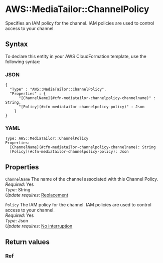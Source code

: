 # AWS::MediaTailor::ChannelPolicy<a name="aws-resource-mediatailor-channelpolicy"></a>

Specifies an IAM policy for the channel\. IAM policies are used to control access to your channel\.

## Syntax<a name="aws-resource-mediatailor-channelpolicy-syntax"></a>

To declare this entity in your AWS CloudFormation template, use the following syntax:

### JSON<a name="aws-resource-mediatailor-channelpolicy-syntax.json"></a>

```
{
  "Type" : "AWS::MediaTailor::ChannelPolicy",
  "Properties" : {
      "[ChannelName](#cfn-mediatailor-channelpolicy-channelname)" : String,
      "[Policy](#cfn-mediatailor-channelpolicy-policy)" : Json
    }
}
```

### YAML<a name="aws-resource-mediatailor-channelpolicy-syntax.yaml"></a>

```
Type: AWS::MediaTailor::ChannelPolicy
Properties: 
  [ChannelName](#cfn-mediatailor-channelpolicy-channelname): String
  [Policy](#cfn-mediatailor-channelpolicy-policy): Json
```

## Properties<a name="aws-resource-mediatailor-channelpolicy-properties"></a>

`ChannelName`  <a name="cfn-mediatailor-channelpolicy-channelname"></a>
The name of the channel associated with this Channel Policy\.  
*Required*: Yes  
*Type*: String  
*Update requires*: [Replacement](https://docs.aws.amazon.com/AWSCloudFormation/latest/UserGuide/using-cfn-updating-stacks-update-behaviors.html#update-replacement)

`Policy`  <a name="cfn-mediatailor-channelpolicy-policy"></a>
The IAM policy for the channel\. IAM policies are used to control access to your channel\.  
*Required*: Yes  
*Type*: Json  
*Update requires*: [No interruption](https://docs.aws.amazon.com/AWSCloudFormation/latest/UserGuide/using-cfn-updating-stacks-update-behaviors.html#update-no-interrupt)

## Return values<a name="aws-resource-mediatailor-channelpolicy-return-values"></a>

### Ref<a name="aws-resource-mediatailor-channelpolicy-return-values-ref"></a>